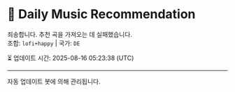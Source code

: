 
# 🎵 Daily Music Recommendation

죄송합니다. 추천 곡을 가져오는 데 실패했습니다.  
조합: `lofi+happy` | 국가: `DE`

⏳ 업데이트 시간: 2025-08-16 05:23:38 (UTC)

---
자동 업데이트 봇에 의해 관리됩니다.
